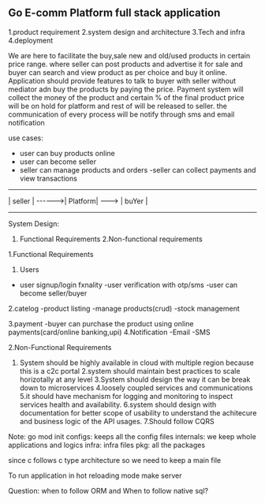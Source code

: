 ## Go E-comm Platform full stack application
1.product requirement
2.system design and architecture
3.Tech and infra
4.deployment


We are here to facilitate the buy,sale new and old/used products in certain price range. where seller can post products and advertise it for sale and buyer can search and view product as per choice and buy it online. Application should provide features to talk to buyer with seller without mediator adn buy the products by paying the price. Payment system will collect the money of the product and certain % of the final product price will be on hold for platform and rest of will be released to seller. the communication of every process will be notify through sms and email notification

use cases:
- user can buy products online 
- user can become seller
- seller can manage products and orders
-seller can collect payments and view transactions


--------          ---------          -------
| seller  | ------>| Platform| ---> | buYer  |
---------         ----------        ---------

System Design:
1. Functional Requirements
2.Non-functional requirements


1.Functional Requirements

1. Users
- user signup/login fxnality
-user verification with otp/sms
-user can become seller/buyer

2.catelog
-product listing
-manage products(crud)
-stock management

3.payment
-buyer can purchase the product using online payments(card/online banking,upi)
4.Notification
-Email 
-SMS

2.Non-Functional Requirements
1. System should be highly available in cloud with multiple region because this is a c2c portal
2.system should maintain best practices to scale horizotally at any level
3.System should design the way it can be break down to microservices 
4.loosely coupled services and communications
5.it should have mechanism for logging and monitoring to inspect services health and availability.
6.system should design with documentation for better scope of usability to understand the achitecure and business logic of the API usages.
7.Should follow CQRS



Note:
go mod init <project-name>
configs: keeps all the config files
internals: we keep whole applications and logics
infra: infra files
pkg: all the packages

since c follows c type architecture so we need to keep a main file


To run application in hot reloading mode
make server

Question:
when to follow ORM and When to follow native sql?